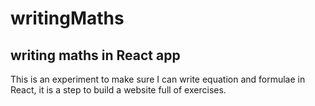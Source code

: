 # writingMaths
## writing maths in React app

This is an experiment to make sure I can write equation and formulae in React, it is a step to build a website full of exercises.